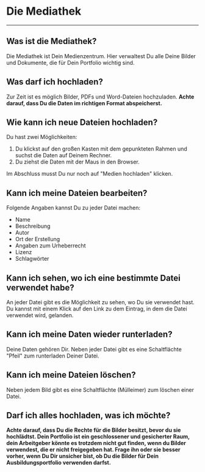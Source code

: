 # Die Mediathek

- - - 
## Was ist die Mediathek?
Die Mediathek ist Dein Medienzentrum. Hier verwaltest Du alle Deine Bilder und Dokumente, die für Dein Portfolio wichtig sind.

## Was darf ich hochladen?
Zur Zeit ist es möglich Bilder, PDFs und Word-Dateien hochzuladen. **Achte darauf, dass Du die Daten im richtigen Format abspeicherst.**

## Wie kann ich neue Dateien hochladen?
Du hast zwei Möglichkeiten:
 1. Du klickst auf den großen Kasten mit dem gepunkteten Rahmen und suchst die Daten auf Deinem Rechner.
 2. Du ziehst die Daten mit der Maus in den Browser.

Im Abschluss musst Du nur noch auf "Medien hochladen" klicken.

## Kann ich meine Dateien bearbeiten?
Folgende Angaben kannst Du zu jeder Datei machen:
* Name
* Beschreibung
* Autor
* Ort der Erstellung
* Angaben zum Urheberrecht
* Lizenz
* Schlagwörter

## Kann ich sehen, wo ich eine bestimmte Datei verwendet habe?
An jeder Datei gibt es die Möglichkeit zu sehen, wo Du sie verwendet hast. Du kannst mit einem Klick auf den Link zu dem Eintrag, in dem die Datei verwendet wird, gelanden.

## Kann ich meine Daten wieder runterladen?
Deine Daten gehören Dir. Neben jeder Datei gibt es eine Schaltflächte "Pfeil" zum runterladen Deiner Datei.

## Kann ich meine Dateien löschen?
Neben jedem Bild gibt es eine Schaltflächte (Mülleimer) zum löschen einer Datei.

## Darf ich alles hochladen, was ich möchte?
**Achte darauf, dass Du die Rechte für die Bilder besitzt, bevor du sie hochlädtst. Dein Portfolio ist ein geschlossener und gesicherter Raum, dein Arbeitgeber könnte es trotzdem nicht gut finden, wenn du Bilder verwendest, die er nicht freigegeben hat. Frage ihn oder sie besser vorher, wenn Du Dir unsicher bist, ob Du die Bilder für Dein Ausbildungsportfolio verwenden darfst.**